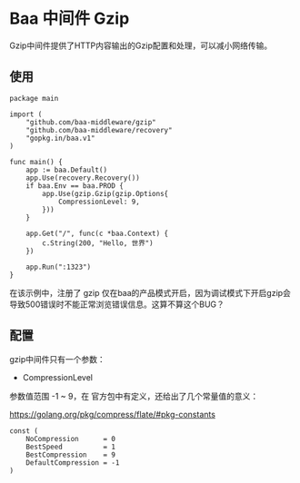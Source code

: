# Baa 中间件 Gzip

Gzip中间件提供了HTTP内容输出的Gzip配置和处理，可以减小网络传输。

## 使用

```
package main

import (
	"github.com/baa-middleware/gzip"
	"github.com/baa-middleware/recovery"
	"gopkg.in/baa.v1"
)

func main() {
	app := baa.Default()
	app.Use(recovery.Recovery())
	if baa.Env == baa.PROD {
		app.Use(gzip.Gzip(gzip.Options{
			CompressionLevel: 9,
		}))
	}

	app.Get("/", func(c *baa.Context) {
		c.String(200, "Hello, 世界")
	})

	app.Run(":1323")
}
```

在该示例中，注册了 gzip 仅在baa的产品模式开启，因为调试模式下开启gzip会导致500错误时不能正常浏览错误信息。这算不算这个BUG？

## 配置

gzip中间件只有一个参数：

* CompressionLevel

参数值范围 -1 ~ 9，在 官方包中有定义，还给出了几个常量值的意义：

https://golang.org/pkg/compress/flate/#pkg-constants

```
const (
    NoCompression      = 0
    BestSpeed          = 1
    BestCompression    = 9
    DefaultCompression = -1
)
```


